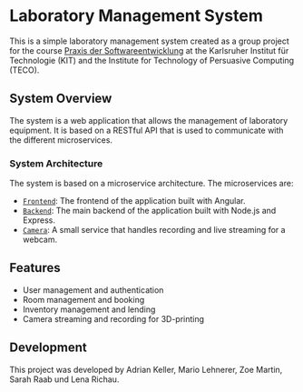 # Laboratory Management System
This is a simple laboratory management system created as a group project for the course [Praxis der Softwareentwicklung](https://pp.ipd.kit.edu/lehre/WS202122/pse/) at the Karlsruher Institut für Technologie (KIT) and the Institute for Technology of Persuasive Computing (TECO).

## System Overview
The system is a web application that allows the management of laboratory equipment. It is based on a RESTful API that is used to communicate with the different microservices.

### System Architecture
The system is based on a microservice architecture. The microservices are:
- [`Frontend`](https://github.com/zoemartin01/LMS-Frontend): The frontend of the application built with Angular.
- [`Backend`](https://github.com/zoemartin01/LMS-Backend): The main backend of the application built with Node.js and Express.
- [`Camera`](https://github.com/zoemartin01/LMS-Camera): A small service that handles recording and live streaming for a webcam.

## Features
- User management and authentication
- Room management and booking
- Inventory management and lending
- Camera streaming and recording for 3D-printing

## Development
This project was developed by Adrian Keller, Mario Lehnerer, Zoe Martin, Sarah Raab und Lena Richau.
